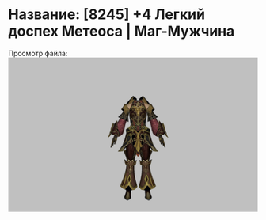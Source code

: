# Название: [8245] +4 Легкий доспех Метеоса | Маг-Мужчина

Просмотр файла:
![p040030.png](p040030.png)